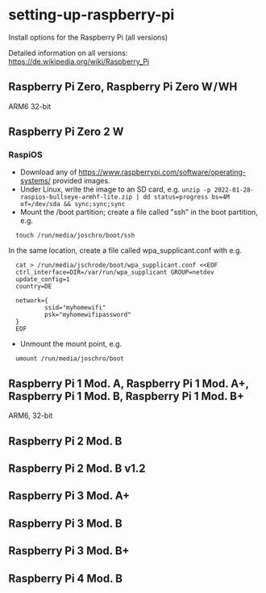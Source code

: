 setting-up-raspberry-pi
=======================
Install options for the Raspberry Pi (all versions)

Detailed information on all versions: https://de.wikipedia.org/wiki/Raspberry_Pi

Raspberry Pi Zero, Raspberry Pi Zero W / WH
-----------------------------------------
ARM6 32-bit

Raspberry Pi Zero 2 W
---------------------
### RaspiOS
* Download any of https://www.raspberrypi.com/software/operating-systems/ provided images.
* Under Linux, write the image to an SD card, e.g.
  ```unzip -p 2022-01-28-raspios-bullseye-armhf-lite.zip | dd status=progress bs=4M of=/dev/sda && sync;sync;sync```
* Mount the /boot partition; create a file called "ssh" in the boot partition, e.g.

```
  touch /run/media/joschro/boot/ssh
  ```
  
  In the same location, create a file called wpa_supplicant.conf with e.g.

```
  cat > /run/media/jschrode/boot/wpa_supplicant.conf <<EOF
  ctrl_interface=DIR=/var/run/wpa_supplicant GROUP=netdev
  update_config=1
  country=DE
  
  network={
          ssid="myhomewifi"
          psk="myhomewifipassword"
  }
  EOF
  ```

* Unmount the mount point, e.g.
```
  umount /run/media/joschro/boot
  ```

Raspberry Pi 1 Mod. A, Raspberry Pi 1 Mod. A+, Raspberry Pi 1 Mod. B, Raspberry Pi 1 Mod. B+
---------------------
ARM6, 32-bit

Raspberry Pi 2 Mod. B
---------------------

Raspberry Pi 2 Mod. B v1.2
---------------------

Raspberry Pi 3 Mod. A+
---------------------

Raspberry Pi 3 Mod. B
---------------------

Raspberry Pi 3 Mod. B+
---------------------

Raspberry Pi 4 Mod. B
---------------------
